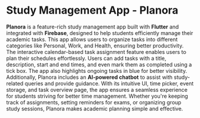# Study Management App - Planora
**Planora** is a feature-rich study management app built with **Flutter** and integrated with **Firebase**, designed to help students efficiently manage their academic tasks. This app allows users to organize tasks into different categories like Personal, Work, and Health, ensuring better productivity. The interactive calendar-based task assignment feature enables users to plan their schedules effortlessly. Users can add tasks with a title, description, start and end times, and even mark them as completed using a tick box. The app also highlights ongoing tasks in blue for better visibility. Additionally, Planora includes an **AI-powered chatbot** to assist with study-related queries and provide guidance. With its intuitive UI, time picker, event storage, and task overview page, the app ensures a seamless experience for students striving for better time management. Whether you're keeping track of assignments, setting reminders for exams, or organizing group study sessions, Planora makes academic planning simple and effective.
